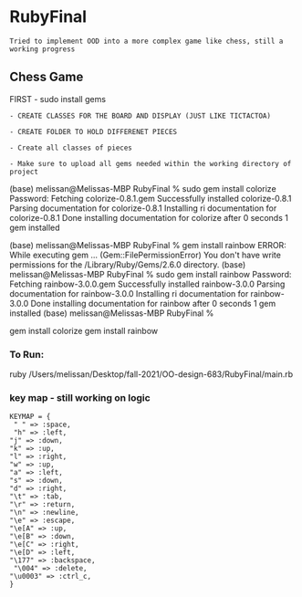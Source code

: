 # RubyFinal
    Tried to implement OOD into a more complex game like chess, still a working progress
## Chess Game 

FIRST
    - sudo install gems
    
    - CREATE CLASSES FOR THE BOARD AND DISPLAY (JUST LIKE TICTACTOA)

    - CREATE FOLDER TO HOLD DIFFERENET PIECES 

    - Create all classes of pieces 

    - Make sure to upload all gems needed within the working directory of project 

(base) melissan@Melissas-MBP RubyFinal % sudo gem install colorize
Password:
Fetching colorize-0.8.1.gem
Successfully installed colorize-0.8.1
Parsing documentation for colorize-0.8.1
Installing ri documentation for colorize-0.8.1
Done installing documentation for colorize after 0 seconds
1 gem installed

    
(base) melissan@Melissas-MBP RubyFinal % gem install rainbow
ERROR:  While executing gem ... (Gem::FilePermissionError)
    You don't have write permissions for the /Library/Ruby/Gems/2.6.0 directory.
(base) melissan@Melissas-MBP RubyFinal % sudo gem install rainbow
Password:
Fetching rainbow-3.0.0.gem
Successfully installed rainbow-3.0.0
Parsing documentation for rainbow-3.0.0
Installing ri documentation for rainbow-3.0.0
Done installing documentation for rainbow after 0 seconds
1 gem installed
(base) melissan@Melissas-MBP RubyFinal %


gem install colorize
gem install rainbow

### To Run: 
 
 ruby /Users/melissan/Desktop/fall-2021/OO-design-683/RubyFinal/main.rb


### key map - still working on logic 


    KEYMAP = {
     " " => :space,
     "h" => :left,
    "j" => :down,
    "k" => :up,
    "l" => :right,
    "w" => :up,
    "a" => :left,
    "s" => :down,
    "d" => :right,
    "\t" => :tab,
    "\r" => :return,
    "\n" => :newline,
    "\e" => :escape,
    "\e[A" => :up,
    "\e[B" => :down,
    "\e[C" => :right,
    "\e[D" => :left,
    "\177" => :backspace,
     "\004" => :delete,
    "\u0003" => :ctrl_c,
    }

